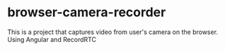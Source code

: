 # browser-camera-recorder
This is a project that captures video from user's camera on the browser. Using Angular and RecordRTC
